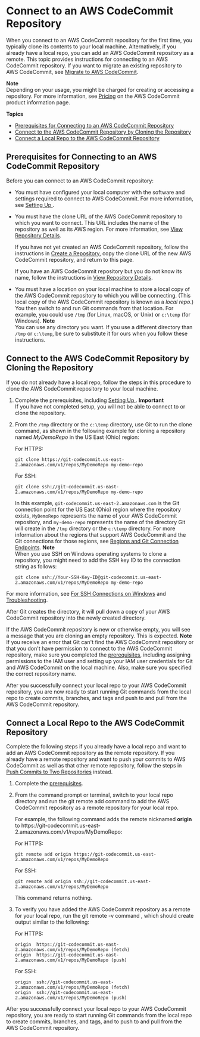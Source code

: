 # Connect to an AWS CodeCommit Repository<a name="how-to-connect"></a>

When you connect to an AWS CodeCommit repository for the first time, you typically clone its contents to your local machine\. Alternatively, if you already have a local repo, you can add an AWS CodeCommit repository as a remote\. This topic provides instructions for connecting to an AWS CodeCommit repository\. If you want to migrate an existing repository to AWS CodeCommit, see [Migrate to AWS CodeCommit](how-to-migrate-repository.md)\.

**Note**  
Depending on your usage, you might be charged for creating or accessing a repository\. For more information, see [Pricing](http://aws.amazon.com/codecommit/pricing) on the AWS CodeCommit product information page\.

**Topics**
+ [Prerequisites for Connecting to an AWS CodeCommit Repository](#how-to-connect-prerequisites)
+ [Connect to the AWS CodeCommit Repository by Cloning the Repository](#how-to-connect-http)
+ [Connect a Local Repo to the AWS CodeCommit Repository](#how-to-connect-local)

## Prerequisites for Connecting to an AWS CodeCommit Repository<a name="how-to-connect-prerequisites"></a>

Before you can connect to an AWS CodeCommit repository:
+ You must have configured your local computer with the software and settings required to connect to AWS CodeCommit\. For more information, see [Setting Up ](setting-up.md)\.
+ You must have the clone URL of the AWS CodeCommit repository to which you want to connect\. This URL includes the name of the repository as well as its AWS region\. For more information, see [View Repository Details](how-to-view-repository-details.md)\.

  If you have not yet created an AWS CodeCommit repository, follow the instructions in [Create a Repository](how-to-create-repository.md), copy the clone URL of the new AWS CodeCommit repository, and return to this page\.

  If you have an AWS CodeCommit repository but you do not know its name, follow the instructions in [View Repository Details](how-to-view-repository-details.md)\.
+ You must have a location on your local machine to store a local copy of the AWS CodeCommit repository to which you will be connecting\. \(This local copy of the AWS CodeCommit repository is known as a *local repo*\.\) You then switch to and run Git commands from that location\. For example, you could use `/tmp` \(for Linux, macOS, or Unix\) or `c:\temp` \(for Windows\)\.
**Note**  
You can use any directory you want\. If you use a different directory than `/tmp` or `c:\temp`, be sure to substitute it for ours when you follow these instructions\.

## Connect to the AWS CodeCommit Repository by Cloning the Repository<a name="how-to-connect-http"></a>

If you do not already have a local repo, follow the steps in this procedure to clone the AWS CodeCommit repository to your local machine\.

1. Complete the prerequisites, including [Setting Up ](setting-up.md)\.
**Important**  
If you have not completed setup, you will not be able to connect to or clone the repository\.

1. From the `/tmp` directory or the `c:\temp` directory, use Git to run the clone command, as shown in the following example for cloning a repository named *MyDemoRepo* in the US East \(Ohio\) region:

   For HTTPS:

   ```
   git clone https://git-codecommit.us-east-2.amazonaws.com/v1/repos/MyDemoRepo my-demo-repo
   ```

   For SSH:

   ```
   git clone ssh://git-codecommit.us-east-2.amazonaws.com/v1/repos/MyDemoRepo my-demo-repo
   ```

   In this example, `git-codecommit.us-east-2.amazonaws.com` is the Git connection point for the US East \(Ohio\) region where the repository exists, `MyDemoRepo` represents the name of your AWS CodeCommit repository, and `my-demo-repo` represents the name of the directory Git will create in the `/tmp` directory or the `c:\temp` directory\. For more information about the regions that support AWS CodeCommit and the Git connections for those regions, see [Regions and Git Connection Endpoints](regions.md)\.
**Note**  
When you use SSH on Windows operating systems to clone a repository, you might need to add the SSH key ID to the connection string as follows:  

   ```
   git clone ssh://Your-SSH-Key-ID@git-codecommit.us-east-2.amazonaws.com/v1/repos/MyDemoRepo my-demo-repo
   ```
For more information, see [For SSH Connections on Windows](setting-up-ssh-windows.md) and [Troubleshooting](troubleshooting.md)\.

   After Git creates the directory, it will pull down a copy of your AWS CodeCommit repository into the newly created directory\.

   If the AWS CodeCommit repository is new or otherwise empty, you will see a message that you are cloning an empty repository\. This is expected\.
**Note**  
If you receive an error that Git can't find the AWS CodeCommit repository or that you don't have permission to connect to the AWS CodeCommit repository, make sure you completed the [prerequisites](setting-up.md), including assigning permissions to the IAM user and setting up your IAM user credentials for Git and AWS CodeCommit on the local machine\. Also, make sure you specified the correct repository name\.

After you successfully connect your local repo to your AWS CodeCommit repository, you are now ready to start running Git commands from the local repo to create commits, branches, and tags and push to and pull from the AWS CodeCommit repository\.

## Connect a Local Repo to the AWS CodeCommit Repository<a name="how-to-connect-local"></a>

Complete the following steps if you already have a local repo and want to add an AWS CodeCommit repository as the remote repository\. If you already have a remote repository and want to push your commits to AWS CodeCommit as well as that other remote repository, follow the steps in [Push Commits to Two Repositories](how-to-mirror-repo-pushes.md) instead\.

1. Complete the [prerequisites](#how-to-connect-prerequisites)\.

1. From the command prompt or terminal, switch to your local repo directory and run the git remote add command to add the AWS CodeCommit repository as a remote repository for your local repo\.

   For example, the following command adds the remote nicknamed **origin** to https://git\-codecommit\.us\-east\-2\.amazonaws\.com/v1/repos/MyDemoRepo:

   For HTTPS:

   ```
   git remote add origin https://git-codecommit.us-east-2.amazonaws.com/v1/repos/MyDemoRepo
   ```

   For SSH:

   ```
   git remote add origin ssh://git-codecommit.us-east-2.amazonaws.com/v1/repos/MyDemoRepo
   ```

   This command returns nothing\.

1. To verify you have added the AWS CodeCommit repository as a remote for your local repo, run the git remote \-v command , which should create output similar to the following:

   For HTTPS:

   ```
   origin  https://git-codecommit.us-east-2.amazonaws.com/v1/repos/MyDemoRepo (fetch)      
   origin  https://git-codecommit.us-east-2.amazonaws.com/v1/repos/MyDemoRepo (push)
   ```

   For SSH:

   ```
   origin  ssh://git-codecommit.us-east-2.amazonaws.com/v1/repos/MyDemoRepo (fetch)       
   origin  ssh://git-codecommit.us-east-2.amazonaws.com/v1/repos/MyDemoRepo (push)
   ```

After you successfully connect your local repo to your AWS CodeCommit repository, you are ready to start running Git commands from the local repo to create commits, branches, and tags, and to push to and pull from the AWS CodeCommit repository\.